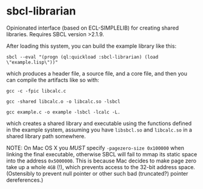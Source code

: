 # sbcl-librarian
Opinionated interface (based on ECL-SIMPLELIB) for creating shared
libraries. Requires SBCL version >2.1.9.

After loading this system, you can build the example library like this:

`sbcl --eval "(progn (ql:quickload :sbcl-librarian) (load \"example.lisp\"))"`

which produces a header file, a source file, and a core file, and then you can compile the artifacts like so with:

`gcc -c -fpic libcalc.c`

`gcc -shared libcalc.o -o libcalc.so -lsbcl`

`gcc example.c -o example -lsbcl -lcalc -L.`

which creates a shared library and executable using the functions
defined in the example system, assuming you have `libsbcl.so` and
`libcalc.so` in a shared library path somewhere.

NOTE: On Mac OS X you *MUST* specify `-pagezero-size 0x100000` when
linking the final executable, otherwise SBCL will fail to mmap its
static space into the address `0x5000000`. This is because Mac decides
to make page zero take up a whole `4GB` (!), which prevents access to
the 32-bit address space. (Ostensibly to prevent null pointer or other
such bad (truncated?) pointer dereferences.)
